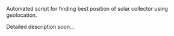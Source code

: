 Automated script for finding best position of solar collector using geolocation.

Detailed description soon...
